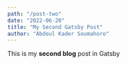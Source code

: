 ```yaml
---
path: "/post-two"
date: "2022-06-20"
title: "My Second Gatsby Post"
author: "Abdoul Kader Soumahoro"
---
```



This is my **second blog** post in Gatsby
